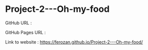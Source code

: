 # Project-2---Oh-my-food

GitHub URL : 

GitHub Pages URL : 

Link to website : https://ferozan.github.io/Project-2---Oh-my-food/
